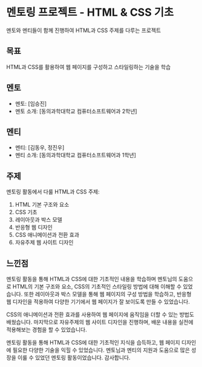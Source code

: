 # 멘토링 프로젝트 - HTML & CSS 기초

멘토와 멘티들이 함께 진행하여 HTML과 CSS 주제를 다루는 프로젝트

## 목표

HTML과 CSS를 활용하여 웹 페이지를 구성하고 스타일링하는 기술을 학습

## 멘토

- 멘토: [임승진]
- 멘토 소개: [동의과학대학교 컴퓨터소프트웨어과 2학년]

## 멘티

- 멘티: [김동우, 정진우]
- 멘티 소개: [동의과학대학교 컴퓨터소프트웨어과 1학년]

## 주제

멘토링 활동에서 다룰 HTML과 CSS 주제:

1. HTML 기본 구조와 요소
2. CSS 기초
3. 레이아웃과 박스 모델
4. 반응형 웹 디자인
5. CSS 애니메이션과 전환 효과
6. 자유주제 웹 사이트 디자인

## 느낀점

멘토링 활동을 통해 HTML과 CSS에 대한 기초적인 내용을 학습하며 
멘토님의 도움으로 HTML의 기본 구조와 요소, CSS의 기초적인 스타일링 방법에 대해 이해할 수 있었습니다. 
또한 레이아웃과 박스 모델을 통해 웹 페이지의 구성 방법을 학습하고, 
반응형 웹 디자인을 적용하여 다양한 기기에서 웹 페이지가 잘 보이도록 만들 수 있었습니다.

CSS의 애니메이션과 전환 효과를 사용하여 웹 페이지에 움직임을 더할 수 있는 방법도 배웠습니다. 
마지막으로 자유주제의 웹 사이트 디자인을 진행하며, 배운 내용을 실전에 적용해보는 경험을 할 수 있었습니다.

멘토링 활동을 통해 HTML과 CSS에 대한 기초적인 지식을 습득하고, 웹 페이지 디자인에 필요한 다양한 기술을 익힐 수 있었습니다. 
멘토님과 멘티의 지원과 도움으로 많은 성장을 이룰 수 있었던 멘토링 활동이었습니다. 감사합니다.


